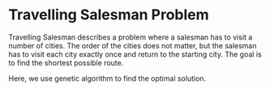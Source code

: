 # Travelling Salesman Problem

Travelling Salesman describes a problem where a salesman has to visit a number of cities. The order of the cities does not matter, but the salesman has to visit each city exactly once and return to the starting city. The goal is to find the shortest possible route.

Here, we use genetic algorithm to find the optimal solution.
